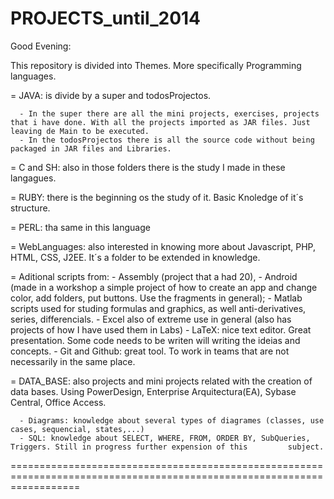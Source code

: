PROJECTS_until_2014
========================================================================================================================
Good Evening:

This repository is divided into Themes. More specifically Programming languages.

  = JAVA: is divide by a super and todosProjectos.     
      
      - In the super there are all the mini projects, exercises, projects that i have done. With all the projects imported as JAR files. Just leaving de Main to be executed. 
      - In the todosProjectos there is all the source code without being packaged in JAR files and Libraries.
  
  = C and SH: also in those folders there is the study I made in these langagues. 
  
  = RUBY: there is the beginning os the study of it. Basic Knoledge of it´s structure.
  
  = PERL: tha same in this language
  
  = WebLanguages: also interested in knowing more about Javascript, PHP, HTML, CSS, J2EE. It´s a folder to be extended in               knowledge.
  
  = Aditional scripts from: 
      - Assembly (project that a had 20), 
      - Android (made in a workshop a simple project of how to create an app and change color, add folders, put buttons. Use         the fragments in general);
      - Matlab scripts used for studing formulas and graphics, as well anti-derivatives, series, differencials.
      - Excel also of extreme use in general (also has projects of how I have used them in Labs)
      - LaTeX: nice text editor. Great presentation. Some code needs to be writen will writing the ideias and concepts.
      - Git and Github: great tool. To work in teams that are not necessarily in the same place.
      
  = DATA_BASE: also projects and mini projects related with the creation of data bases. Using PowerDesign, Enterprise Arquitectura(EA), Sybase Central, Office Access. 
      
      - Diagrams: knowledge about several types of diagrames (classes, use cases, sequencial, states,...)
      - SQL: knowledge about SELECT, WHERE, FROM, ORDER BY, SubQueries, Triggers. Still in progress further expension of this         subject.
      
========================================================================================================================

